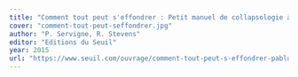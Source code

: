 ```yaml
---
title: "Comment tout peut s'effondrer : Petit manuel de collapsologie à l'usage des générations présentes"
cover: "comment-tout-peut-seffondrer.jpg"
author: "P. Servigne, R. Stevens"
editor: "Editions du Seuil"
year: 2015
url: "https://www.seuil.com/ouvrage/comment-tout-peut-s-effondrer-pablo-servigne/9782021223316"
---
```


